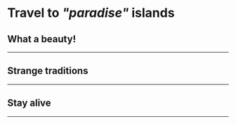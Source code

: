 # Travel to *"paradise"* islands

## What a beauty!

___

## Strange traditions

___

## Stay alive

___
